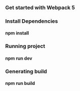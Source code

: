 ### Get started with Webpack 5

### Install Dependencies

#### npm install

### Running project

#### npm run dev

### Generating build

#### npm run build
